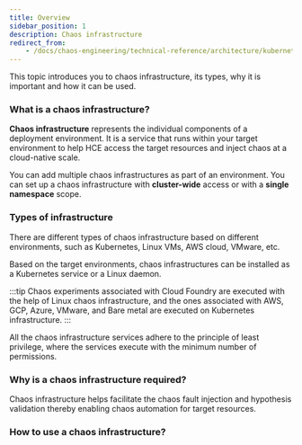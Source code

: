 ```yaml
---
title: Overview
sidebar_position: 1
description: Chaos infrastructure
redirect_from:
	- /docs/chaos-engineering/technical-reference/architecture/kubernetes
---
```


This topic introduces you to chaos infrastructure, its types, why it is important and how it can be used.

### What is a chaos infrastructure?

**Chaos infrastructure** represents the individual components of a deployment environment. It is a service that runs within your target environment to help HCE access the target resources and inject chaos at a cloud-native scale.

You can add multiple chaos infrastructures as part of an environment. You can set up a chaos infrastructure with **cluster-wide** access or with a **single namespace** scope.

### Types of infrastructure

There are different types of chaos infrastructure based on different environments, such as Kubernetes, Linux VMs, AWS cloud, VMware, etc.

Based on the target environments, chaos infrastructures can be installed as a Kubernetes service or a Linux daemon.

:::tip
Chaos experiments associated with Cloud Foundry are executed with the help of Linux chaos infrastructure, and the ones associated with AWS, GCP, Azure, VMware, and Bare metal are executed on Kubernetes infrastructure.
:::

All the chaos infrastructure services adhere to the principle of least privilege, where the services execute with the minimum number of permissions.


### Why is a chaos infrastructure required?

Chaos infrastructure helps facilitate the chaos fault injection and hypothesis validation thereby enabling chaos automation for target resources.

### How to use a chaos infrastructure?

